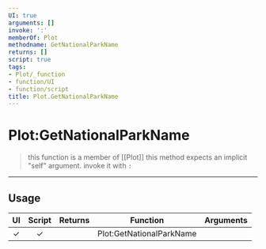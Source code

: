 ```yaml
---
UI: true
arguments: []
invoke: ':'
memberOf: Plot
methodname: GetNationalParkName
returns: []
script: true
tags:
- Plot/_function
- function/UI
- function/script
title: Plot.GetNationalParkName
---
```

# Plot:GetNationalParkName
> this function is a member of [[Plot]]
> this method expects an implicit "self" argument. invoke it with `:`
-----
## Usage
|  UI | Script | Returns | Function | Arguments |
|:---:|:------:|-------:|:--------:|:---------|
|✓|✓||Plot:GetNationalParkName||
